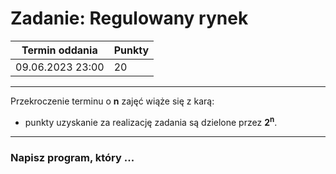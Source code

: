 # Zadanie: Regulowany rynek

| Termin oddania | Punkty     |
|----------------|:-----------|
| 09.06.2023  23:00   |    20      |

--- 
Przekroczenie terminu o **n** zajęć wiąże się z karą:
- punkty uzyskanie za realizację zadania są dzielone przez **2<sup>n</sup>**.

--- 

### Napisz program, który ...

